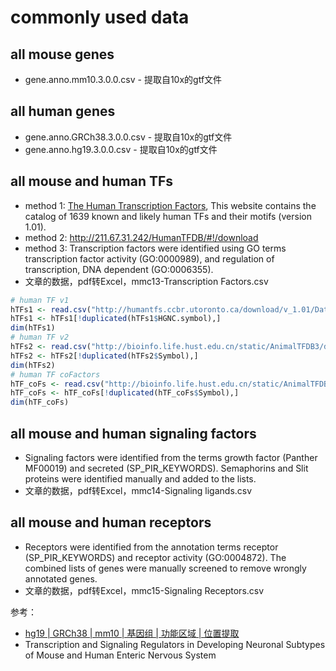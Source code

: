 # commonly used data

## all mouse genes
- gene.anno.mm10.3.0.0.csv - 提取自10x的gtf文件

## all human genes
- gene.anno.GRCh38.3.0.0.csv - 提取自10x的gtf文件
- gene.anno.hg19.3.0.0.csv - 提取自10x的gtf文件

## all mouse and human TFs
- method 1: [The Human Transcription Factors](http://humantfs.ccbr.utoronto.ca/), This website contains the catalog of 1639 known and likely human TFs and their motifs (version 1.01).
- method 2: http://211.67.31.242/HumanTFDB/#!/download
- method 3: Transcription factors were identified using GO terms transcription factor activity (GO:0000989), and regulation of transcription, DNA dependent (GO:0006355).
- 文章的数据，pdf转Excel，mmc13-Transcription Factors.csv

```r
# human TF v1
hTFs1 <- read.csv("http://humantfs.ccbr.utoronto.ca/download/v_1.01/DatabaseExtract_v_1.01.csv", header = T)
hTFs1 <- hTFs1[!duplicated(hTFs1$HGNC.symbol),]
dim(hTFs1)
# human TF v2
hTFs2 <- read.csv("http://bioinfo.life.hust.edu.cn/static/AnimalTFDB3/download/Homo_sapiens_TF", header = T, sep="\t")
hTFs2 <- hTFs2[!duplicated(hTFs2$Symbol),]
dim(hTFs2)
# human TF coFactors
hTF_coFs <- read.csv("http://bioinfo.life.hust.edu.cn/static/AnimalTFDB3/download/Homo_sapiens_TF_cofactors", header = T, sep="\t")
hTF_coFs <- hTF_coFs[!duplicated(hTF_coFs$Symbol),]
dim(hTF_coFs)
```

## all mouse and human signaling factors
- Signaling factors were identified from the terms growth factor (Panther MF00019) and secreted (SP_PIR_KEYWORDS). Semaphorins and Slit proteins were identified manually and added to the lists.
- 文章的数据，pdf转Excel，mmc14-Signaling ligands.csv

## all mouse and human receptors
- Receptors were identified from the annotation terms receptor (SP_PIR_KEYWORDS) and receptor activity (GO:0004872). The combined lists of genes were manually screened to remove wrongly annotated genes.
- 文章的数据，pdf转Excel，mmc15-Signaling Receptors.csv


参考：
- [hg19 | GRCh38 | mm10 | 基因组 | 功能区域 | 位置提取](https://www.cnblogs.com/leezx/p/11889925.html)
- Transcription and Signaling Regulators in Developing Neuronal Subtypes of Mouse and Human Enteric Nervous System
